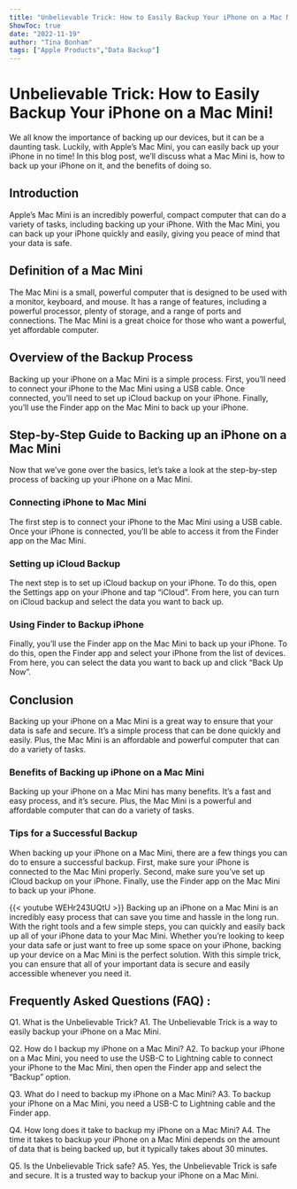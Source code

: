 ```yaml
---
title: "Unbelievable Trick: How to Easily Backup Your iPhone on a Mac Mini!"
ShowToc: true 
date: "2022-11-19"
author: "Tina Bonham" 
tags: ["Apple Products","Data Backup"]
---
```

# Unbelievable Trick: How to Easily Backup Your iPhone on a Mac Mini!

We all know the importance of backing up our devices, but it can be a daunting task. Luckily, with Apple’s Mac Mini, you can easily back up your iPhone in no time! In this blog post, we’ll discuss what a Mac Mini is, how to back up your iPhone on it, and the benefits of doing so.

## Introduction

Apple’s Mac Mini is an incredibly powerful, compact computer that can do a variety of tasks, including backing up your iPhone. With the Mac Mini, you can back up your iPhone quickly and easily, giving you peace of mind that your data is safe.

## Definition of a Mac Mini

The Mac Mini is a small, powerful computer that is designed to be used with a monitor, keyboard, and mouse. It has a range of features, including a powerful processor, plenty of storage, and a range of ports and connections. The Mac Mini is a great choice for those who want a powerful, yet affordable computer.

## Overview of the Backup Process

Backing up your iPhone on a Mac Mini is a simple process. First, you’ll need to connect your iPhone to the Mac Mini using a USB cable. Once connected, you’ll need to set up iCloud backup on your iPhone. Finally, you’ll use the Finder app on the Mac Mini to back up your iPhone.

## Step-by-Step Guide to Backing up an iPhone on a Mac Mini

Now that we’ve gone over the basics, let’s take a look at the step-by-step process of backing up your iPhone on a Mac Mini.

### Connecting iPhone to Mac Mini

The first step is to connect your iPhone to the Mac Mini using a USB cable. Once your iPhone is connected, you’ll be able to access it from the Finder app on the Mac Mini.

### Setting up iCloud Backup

The next step is to set up iCloud backup on your iPhone. To do this, open the Settings app on your iPhone and tap “iCloud”. From here, you can turn on iCloud backup and select the data you want to back up.

### Using Finder to Backup iPhone

Finally, you’ll use the Finder app on the Mac Mini to back up your iPhone. To do this, open the Finder app and select your iPhone from the list of devices. From here, you can select the data you want to back up and click “Back Up Now”.

## Conclusion

Backing up your iPhone on a Mac Mini is a great way to ensure that your data is safe and secure. It’s a simple process that can be done quickly and easily. Plus, the Mac Mini is an affordable and powerful computer that can do a variety of tasks.

### Benefits of Backing up iPhone on a Mac Mini

Backing up your iPhone on a Mac Mini has many benefits. It’s a fast and easy process, and it’s secure. Plus, the Mac Mini is a powerful and affordable computer that can do a variety of tasks.

### Tips for a Successful Backup

When backing up your iPhone on a Mac Mini, there are a few things you can do to ensure a successful backup. First, make sure your iPhone is connected to the Mac Mini properly. Second, make sure you’ve set up iCloud backup on your iPhone. Finally, use the Finder app on the Mac Mini to back up your iPhone.

{{< youtube WEHr243UQtU >}} 
Backing up an iPhone on a Mac Mini is an incredibly easy process that can save you time and hassle in the long run. With the right tools and a few simple steps, you can quickly and easily back up all of your iPhone data to your Mac Mini. Whether you’re looking to keep your data safe or just want to free up some space on your iPhone, backing up your device on a Mac Mini is the perfect solution. With this simple trick, you can ensure that all of your important data is secure and easily accessible whenever you need it.

## Frequently Asked Questions (FAQ) :
Q1. What is the Unbelievable Trick?
A1. The Unbelievable Trick is a way to easily backup your iPhone on a Mac Mini.

Q2. How do I backup my iPhone on a Mac Mini?
A2. To backup your iPhone on a Mac Mini, you need to use the USB-C to Lightning cable to connect your iPhone to the Mac Mini, then open the Finder app and select the “Backup” option.

Q3. What do I need to backup my iPhone on a Mac Mini?
A3. To backup your iPhone on a Mac Mini, you need a USB-C to Lightning cable and the Finder app.

Q4. How long does it take to backup my iPhone on a Mac Mini?
A4. The time it takes to backup your iPhone on a Mac Mini depends on the amount of data that is being backed up, but it typically takes about 30 minutes.

Q5. Is the Unbelievable Trick safe?
A5. Yes, the Unbelievable Trick is safe and secure. It is a trusted way to backup your iPhone on a Mac Mini.


